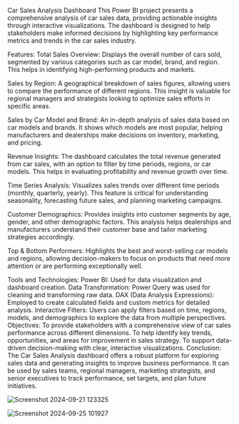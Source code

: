 Car Sales Analysis Dashboard
This Power BI project presents a comprehensive analysis of car sales data, providing actionable insights through interactive visualizations. The dashboard is designed to help stakeholders make informed decisions by highlighting key performance metrics and trends in the car sales industry.

Features:
Total Sales Overview: Displays the overall number of cars sold, segmented by various categories such as car model, brand, and region. This helps in identifying high-performing products and markets.

Sales by Region: A geographical breakdown of sales figures, allowing users to compare the performance of different regions. This insight is valuable for regional managers and strategists looking to optimize sales efforts in specific areas.

Sales by Car Model and Brand: An in-depth analysis of sales data based on car models and brands. It shows which models are most popular, helping manufacturers and dealerships make decisions on inventory, marketing, and pricing.

Revenue Insights: The dashboard calculates the total revenue generated from car sales, with an option to filter by time periods, regions, or car models. This helps in evaluating profitability and revenue growth over time.

Time Series Analysis: Visualizes sales trends over different time periods (monthly, quarterly, yearly). This feature is critical for understanding seasonality, forecasting future sales, and planning marketing campaigns.

Customer Demographics: Provides insights into customer segments by age, gender, and other demographic factors. This analysis helps dealerships and manufacturers understand their customer base and tailor marketing strategies accordingly.

Top & Bottom Performers: Highlights the best and worst-selling car models and regions, allowing decision-makers to focus on products that need more attention or are performing exceptionally well.

Tools and Technologies:
Power BI: Used for data visualization and dashboard creation.
Data Transformation: Power Query was used for cleaning and transforming raw data.
DAX (Data Analysis Expressions): Employed to create calculated fields and custom metrics for detailed analysis.
Interactive Filters: Users can apply filters based on time, regions, models, and demographics to explore the data from multiple perspectives.
Objectives:
To provide stakeholders with a comprehensive view of car sales performance across different dimensions.
To help identify key trends, opportunities, and areas for improvement in sales strategy.
To support data-driven decision-making with clear, interactive visualizations.
Conclusion:
The Car Sales Analysis dashboard offers a robust platform for exploring sales data and generating insights to improve business performance. It can be used by sales teams, regional managers, marketing strategists, and senior executives to track performance, set targets, and plan future initiatives.

![Screenshot 2024-09-21 123325](https://github.com/user-attachments/assets/b8345267-49b8-4ace-a47a-93d61f79e7f9)

![Screenshot 2024-09-25 101927](https://github.com/user-attachments/assets/1a8b2c17-1b21-4eea-b5de-a7c9e5300445)

